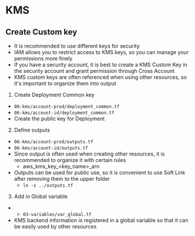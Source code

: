 # KMS

## Create Custom key

- It is recommended to use different keys for security
- IAM allows you to restrict access to KMS keys, so you can manage your permissions more finely
- If you have a security account, it is best to create a KMS Custom Key in the security account and grant permission through Cross Account
- KMS custom keys are often referenced when using other resources, so it's important to organize them into output

1. Create Deployment Common key

- `06-kms/account-prod/deployment_common.tf` 
- `06-kms/account-id/deployment_common.tf` 
- Create the public key for Deployment

2. Define outputs

- `06-kms/account-prod/outputs.tf` 
- `06-kms/account-id/outputs.tf` 
- Since output is often used when creating other resources, it is recommended to organize it with certain rules
  - aws_kms_key_<env>_<region>_<key_name>_arn
- Outputs can be used for public use, so it is convenient to use Soft Link after removing them to the upper folder
  - `ln -s ../outputs.tf`

3. Add in Global variable 

- - `03-variables/var_global.tf` 
- KMS backend information is registered in a global variable so that it can be easily used by other resources



